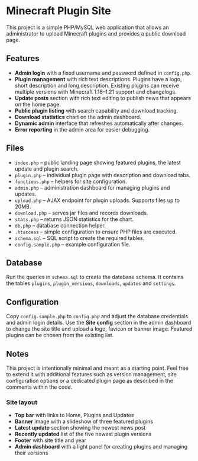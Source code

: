 # Minecraft Plugin Site

This project is a simple PHP/MySQL web application that allows an administrator to upload Minecraft plugins and provides a public download page.

## Features

- **Admin login** with a fixed username and password defined in `config.php`.
- **Plugin management** with rich text descriptions. Plugins have a logo, short description and long description. Existing plugins can receive multiple versions with Minecraft 1.16–1.21 support and changelogs.
- **Update posts** section with rich text editing to publish news that appears on the home page.
- **Public plugin listing** with search capability and download tracking.
- **Download statistics** chart on the admin dashboard.
- **Dynamic admin** interface that refreshes automatically after changes.
- **Error reporting** in the admin area for easier debugging.

## Files

- `index.php` – public landing page showing featured plugins, the latest update and plugin search.
- `plugin.php` – individual plugin page with description and download tabs.
- `functions.php` – helpers for site configuration.
- `admin.php` – administration dashboard for managing plugins and updates.
- `upload.php` – AJAX endpoint for plugin uploads.
  Supports files up to 20MB.
- `download.php` – serves jar files and records downloads.
- `stats.php` – returns JSON statistics for the chart.
- `db.php` – database connection helper.
- `.htaccess` – simple configuration to ensure PHP files are executed.
- `schema.sql` – SQL script to create the required tables.
- `config.sample.php` – example configuration file.

## Database

Run the queries in `schema.sql` to create the database schema. It contains the tables `plugins`, `plugin_versions`, `downloads`, `updates` and `settings`.

## Configuration

Copy `config.sample.php` to `config.php` and adjust the database credentials and admin login details.
Use the **Site config** section in the admin dashboard to change the site title and upload a logo, favicon or banner image. Featured plugins can be chosen from the existing list.

## Notes

This project is intentionally minimal and meant as a starting point. Feel free to extend it with additional features such as version management, site configuration options or a dedicated plugin page as described in the comments within the code.

### Site layout
- **Top bar** with links to Home, Plugins and Updates
 - **Banner** image with a slideshow of three featured plugins
- **Latest update** section showing the newest news post
- **Recently updated** list of the five newest plugin versions
- **Footer** with site title and year
- **Admin dashboard** with a light panel for creating plugins and managing their versions
